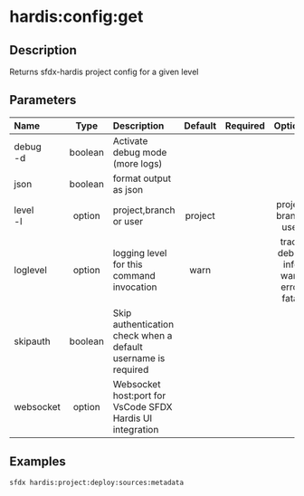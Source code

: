 <!-- This file has been generated with command 'sfdx hardis:doc:plugin:generate'. Please do not update it manually or it may be overwritten -->
# hardis:config:get

## Description

Returns sfdx-hardis project config for a given level

## Parameters

| Name         |  Type   | Description                                                   | Default | Required |                        Options                        |
|:-------------|:-------:|:--------------------------------------------------------------|:-------:|:--------:|:-----------------------------------------------------:|
| debug<br/>-d | boolean | Activate debug mode (more logs)                               |         |          |                                                       |
| json         | boolean | format output as json                                         |         |          |                                                       |
| level<br/>-l | option  | project,branch or user                                        | project |          |              project<br/>branch<br/>user              |
| loglevel     | option  | logging level for this command invocation                     |  warn   |          | trace<br/>debug<br/>info<br/>warn<br/>error<br/>fatal |
| skipauth     | boolean | Skip authentication check when a default username is required |         |          |                                                       |
| websocket    | option  | Websocket host:port for VsCode SFDX Hardis UI integration     |         |          |                                                       |

## Examples

```shell
sfdx hardis:project:deploy:sources:metadata
```


